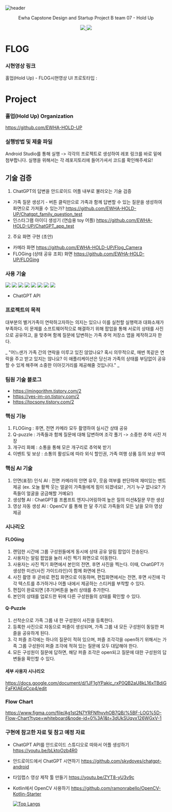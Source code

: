 ![header](https://capsule-render.vercel.app/api?type=waving&color=auto&height=300&section=header&text=Flog&fontSize=90&animation=fadeIn&fontAlignY=38&desc=Decorate%20GitHub%20Profile%20or%20any%20Repo%20like%20me!&descAlignY=51&descAlign=62)
<p align='center'> Ewha Capstone Design and Startup Project B team 07 - Hold Up </p>
<p align='center'>
  <a href="https://github.com/kyechan99/capsule-render/labels/Idea">
    <img src="https://img.shields.io/badge/IDEA%20ISSUE%20-%23F7DF1E.svg?&style=for-the-badge&&logoColor=white"/>
  </a>
  <a href="#demo">
    <img src="https://img.shields.io/badge/DEMO%20-%234FC08D.svg?&style=for-the-badge&&logoColor=white"/>
  </a>
</p>

# FLOG
### 시현영상 링크
홀업(Hold Up) - FLOG시현영상 UI 프로토타입 : 

# Project
### 홀업(Hold Up) Organization
https://github.com/EWHA-HOLD-UP

### 실행방법 및 제출 파일
Android Studio를 통해 실행 -> 각각의 프로젝트로 생성하여 레포 링크를 바로 밑에 첨부합니다. 실행을 위해서는 각 레포지토리에 들어가셔서 코드를 확인해주세요!
## 기술 검증
1. ChatGPT의 답변을 안드로이드 어플 내부로 불러오는 기술 검증 
* 가족 질문 생성기 - 버튼 클릭만으로 가족과 함께 답변할 수 있는 질문을 생성하여 화면으로 가져올 수 있는가?
https://github.com/EWHA-HOLD-UP/Chatgpt_family_question_test
* 인스타그램 아이디 생성기 (연습용 toy 어플)
https://github.com/EWHA-HOLD-UP/ChatGPT_app_test

2. 주요 화면 구현 (초안)
* 카메라 화면
https://github.com/EWHA-HOLD-UP/Flog_Camera
* FLOGing (상태 공유 조회) 화면
https://github.com/EWHA-HOLD-UP/FLOGing

### 사용 기술
<img src="https://img.shields.io/badge/Android-green?style=for-the-badge&logo=Android&logoColor=black"/></a>
<img src="https://img.shields.io/badge/Kotlin-7F52FF?style=for-the-badge&logo=Kotlin&logoColor=black"/></a>
<img src="https://img.shields.io/badge/Python-#3776AB?style=flat&logo=python&logoColor=white"/></a>
<img src="https://img.shields.io/badge/Firebase-yellow?style=for-the-badge&logo=Firebase&logoColor=black"/></a>
<img src="https://img.shields.io/badge/OpenCV-5C3EE8?style=for-the-badge&logo=OpenCV&logoColor=black"/></a>
<img src="https://img.shields.io/badge/MySQL-#4479A1?style=flat&logo=mysql&logoColor=white"/></a>
<img src="https://img.shields.io/badge/aws-#232F3E?style=flat&logo=amazonaws&logoColor=white"/></a>
<img src="https://img.shields.io/badge/openai-#412991?style=flat&logo=openai&logoColor=white"/></a>

- ChatGPT API

### 프로젝트의 목적
대부분의 별거가족이 연락하고자하는 의지는 있으나 이를 실천할 실행력과 대화소재가 부족하다. 이 문제를 소프트웨어적으로 해결하기 위해 팝업을 통해 서로의 상태를 사진으로 공유하고, <Q-Puzzle>을 맞추며 함께 질문에 답변하는 가족 추억 저장소 앱을 제작하고자 한다. 

_ "어느샌가 가족 간의 연락을 미루고 있진 않았나요? 혹시 의무적으로, 매번 똑같은 연락을 주고 받고 있지는 않나요? 이 애플리케이션은 당신과 가족의 상태를 부담없이 공유할 수 있게 해주며 소중한 이야깃거리를 제공해줄 것입니다." _
  
### 팀원 기술 블로그
* https://mingorithm.tistory.com/2
* https://yes-im-on.tistory.com/2
* https://tocsony.tistory.com/2
  
### 핵심 기능
1. FLOGing : 후면, 전면 카메라 모두 촬영하여 실시간 상태 공유
2. Q-puzzle : 가족들과 함께 질문에 대해 답변하며 조각 풀기 -> 소중한 추억 사진 저장
3. 개구리 화폐 : 소통을 통해 모은 개구리로 추억북 받기
4. 이벤트 및 보상 : 소통의 활성도에 따라 외식 할인권, 가족 여행 상품 등의 보상 부여

### 핵심 AI 기술
1. 안면(표정) 인식 AI : 전면 카메라의 안면 유무, 웃음 여부를 판단하여 재미있는 멘트 제공 (ex. 오늘 활짝 웃는 얼굴이 가족들에게 힘이 되겠네요! , 거기 누구 없나요? 가족들이 얼굴을 궁금해할 거예요!)
2. 생성형 AI : ChatGPT를 프롬프트 엔지니어링하여 높은 질의 미션&질문 무한 생성
3. 영상 자동 생성 AI : OpenCV 를 통해 한 달 주기로 가족들의 모든 날을 모아 영상 제공
  
### 시나리오
#### FLOGing
1. 랜덤한 시간에 그룹 구성원들에게 동시에 상태 공유 알림 팝업이 전송된다.
2. 사용자는 알림 팝업을 눌러 사진 찍기 화면으로 이동한다.
3. 사용자는 사진 찍기 화면에서 본인의 전면, 후면 사진을 찍는다. 이때, ChatGPT가 생성한 미션(사진 가이드라인)이 함께 화면에 뜬다.
4. 사진 촬영 후 곧바로 편집 화면으로 이동하며, 편집화면에서는 전면, 후면 사진에 각각 텍스트를 추가하거나 어플 내에서 제공하는 스티커를 부착할 수 있다.
5. 편집이 완료되면 [추가]버튼을 눌러 상태를 추가한다.
6. 본인의 상태를 업로드한 뒤에 다른 구성원들의 상태를 확인할 수 있다.

#### Q-Puzzle
1. 선착순으로 가족 그룹 내 한 구성원이 사진을 등록한다.
2. 등록한 사진으로 자동으로 퍼즐이 생성되며, 가족 그룹 내 모든 구성원이 동일한 퍼즐을 공유하게 된다.
3. 각 퍼즐 조각에는 하나의 질문이 적혀 있으며, 퍼즐 조각각을 open하기 위해서는 가족 그룹 구성원이 퍼즐 조각에 적혀 있는 질문에 모두 대답해야 한다.
4. 모든 구성원이 질문에 답하면, 해당 퍼즐 조각은 open되고 질문에 대한 구성원의 답변들을 확인할 수 있다.

#### 세부 사용자 시나리오
https://docs.google.com/document/d/1JF1gYPakic_rxP0QB2aU8kL16xTBdiGFaFKIAEqCcp4/edit 
  
### Flow Chart
https://www.figma.com/file/Ag1st2N7YRFNfhyvhOB7QB/%5BF-LOG%5D-Flow-Chart?type=whiteboard&node-id=0%3A1&t=3dUkSUqvx126WGxV-1
  

### 구현에 참고한 자료 및 참고 예정 자료
* ChatGPT API를 안드로이드 스튜디오로 따와서 어플 생성하기
  https://youtu.be/bLktoOzb4R0
* 안드로이드에서 ChatGPT 시연하기
  https://github.com/skydoves/chatgpt-android
* 타임랩스 영상 제작 툴 만들기
  https://youtu.be/ZYT8-yU3v9c
* Kotlin에서 OpenCV 사용하기
  https://github.com/ramonrabello/OpenCV-Kotlin-Starter

  [![Top Langs](https://github-readme-stats.vercel.app/api/top-langs/?username=EWHA-HOLD-UP&layout=compact)](https://github.com/EWHA-HOLD-UP/github-readme-stats)
